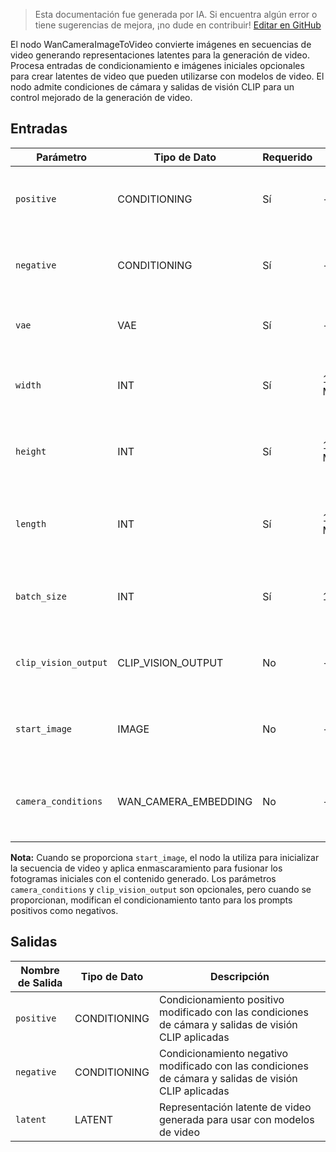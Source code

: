 > Esta documentación fue generada por IA. Si encuentra algún error o tiene sugerencias de mejora, ¡no dude en contribuir! [Editar en GitHub](https://github.com/Comfy-Org/embedded-docs/blob/main/comfyui_embedded_docs/docs/WanCameraImageToVideo/es.md)

El nodo WanCameraImageToVideo convierte imágenes en secuencias de video generando representaciones latentes para la generación de video. Procesa entradas de condicionamiento e imágenes iniciales opcionales para crear latentes de video que pueden utilizarse con modelos de video. El nodo admite condiciones de cámara y salidas de visión CLIP para un control mejorado de la generación de video.

## Entradas

| Parámetro | Tipo de Dato | Requerido | Rango | Descripción |
|-----------|-----------|----------|-------|-------------|
| `positive` | CONDITIONING | Sí | - | Prompts de condicionamiento positivo para la generación de video |
| `negative` | CONDITIONING | Sí | - | Prompts de condicionamiento negativo a evitar en la generación de video |
| `vae` | VAE | Sí | - | Modelo VAE para codificar imágenes al espacio latente |
| `width` | INT | Sí | 16 a MAX_RESOLUTION | Ancho del video de salida en píxeles (valor por defecto: 832, paso: 16) |
| `height` | INT | Sí | 16 a MAX_RESOLUTION | Alto del video de salida en píxeles (valor por defecto: 480, paso: 16) |
| `length` | INT | Sí | 1 a MAX_RESOLUTION | Número de fotogramas en la secuencia de video (valor por defecto: 81, paso: 4) |
| `batch_size` | INT | Sí | 1 a 4096 | Número de videos a generar simultáneamente (valor por defecto: 1) |
| `clip_vision_output` | CLIP_VISION_OUTPUT | No | - | Salida de visión CLIP opcional para condicionamiento adicional |
| `start_image` | IMAGE | No | - | Imagen inicial opcional para inicializar la secuencia de video |
| `camera_conditions` | WAN_CAMERA_EMBEDDING | No | - | Condiciones de embedding de cámara opcionales para la generación de video |

**Nota:** Cuando se proporciona `start_image`, el nodo la utiliza para inicializar la secuencia de video y aplica enmascaramiento para fusionar los fotogramas iniciales con el contenido generado. Los parámetros `camera_conditions` y `clip_vision_output` son opcionales, pero cuando se proporcionan, modifican el condicionamiento tanto para los prompts positivos como negativos.

## Salidas

| Nombre de Salida | Tipo de Dato | Descripción |
|-------------|-----------|-------------|
| `positive` | CONDITIONING | Condicionamiento positivo modificado con las condiciones de cámara y salidas de visión CLIP aplicadas |
| `negative` | CONDITIONING | Condicionamiento negativo modificado con las condiciones de cámara y salidas de visión CLIP aplicadas |
| `latent` | LATENT | Representación latente de video generada para usar con modelos de video |
